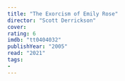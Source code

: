 ```yaml
---
title: "The Exorcism of Emily Rose"
director: "Scott Derrickson"
cover: 
rating: 6
imdb: "tt0404032"
publishYear: "2005"
read: "2021"
tags:
- 
---
```

